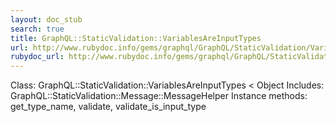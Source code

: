 ```yaml
---
layout: doc_stub
search: true
title: GraphQL::StaticValidation::VariablesAreInputTypes
url: http://www.rubydoc.info/gems/graphql/GraphQL/StaticValidation/VariablesAreInputTypes
rubydoc_url: http://www.rubydoc.info/gems/graphql/GraphQL/StaticValidation/VariablesAreInputTypes
---
```


Class: GraphQL::StaticValidation::VariablesAreInputTypes < Object
Includes:
GraphQL::StaticValidation::Message::MessageHelper
Instance methods:
get_type_name, validate, validate_is_input_type

